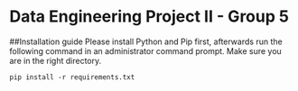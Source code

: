 # Data Engineering Project II - Group 5
##Installation guide
Please install Python and Pip first, afterwards run the following command in an administrator command prompt.
Make sure you are in the right directory.

`
pip install -r requirements.txt
`

